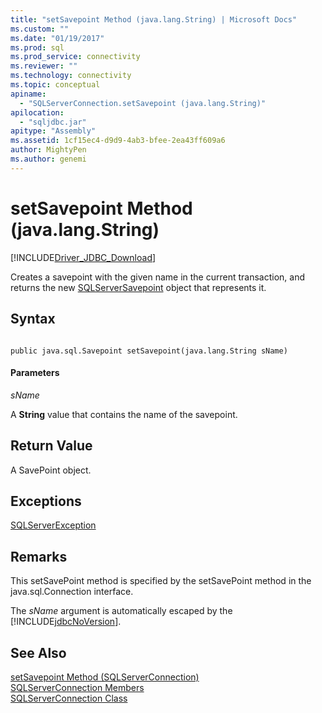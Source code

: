 ```yaml
---
title: "setSavepoint Method (java.lang.String) | Microsoft Docs"
ms.custom: ""
ms.date: "01/19/2017"
ms.prod: sql
ms.prod_service: connectivity
ms.reviewer: ""
ms.technology: connectivity
ms.topic: conceptual
apiname: 
  - "SQLServerConnection.setSavepoint (java.lang.String)"
apilocation: 
  - "sqljdbc.jar"
apitype: "Assembly"
ms.assetid: 1cf15ec4-d9d9-4ab3-bfee-2ea43ff609a6
author: MightyPen
ms.author: genemi
---
```

# setSavepoint Method (java.lang.String)
[!INCLUDE[Driver_JDBC_Download](../../../includes/driver_jdbc_download.md)]

  Creates a savepoint with the given name in the current transaction, and returns the new [SQLServerSavepoint](../../../connect/jdbc/reference/sqlserversavepoint-class.md) object that represents it.  
  
## Syntax  
  
```  
  
public java.sql.Savepoint setSavepoint(java.lang.String sName)  
```  
  
#### Parameters  
 *sName*  
  
 A **String** value that contains the name of the savepoint.  
  
## Return Value  
 A SavePoint object.  
  
## Exceptions  
 [SQLServerException](../../../connect/jdbc/reference/sqlserverexception-class.md)  
  
## Remarks  
 This setSavePoint method is specified by the setSavePoint method in the java.sql.Connection interface.  
  
 The *sName* argument is automatically escaped by the [!INCLUDE[jdbcNoVersion](../../../includes/jdbcnoversion_md.md)].  
  
## See Also  
 [setSavepoint Method &#40;SQLServerConnection&#41;](../../../connect/jdbc/reference/setsavepoint-method-sqlserverconnection.md)   
 [SQLServerConnection Members](../../../connect/jdbc/reference/sqlserverconnection-members.md)   
 [SQLServerConnection Class](../../../connect/jdbc/reference/sqlserverconnection-class.md)  
  
  
